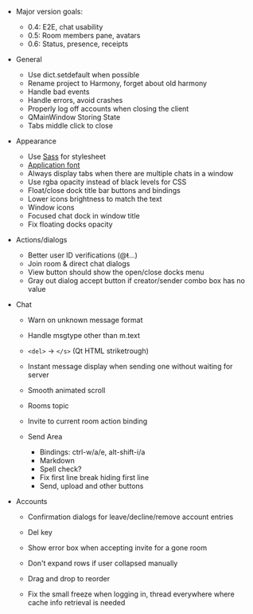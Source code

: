 - Major version goals:
  - 0.4: E2E, chat usability
  - 0.5: Room members pane, avatars
  - 0.6: Status, presence, receipts

- General
  - Use dict.setdefault when possible
  - Rename project to Harmony, forget about old harmony
  - Handle bad events
  - Handle errors, avoid crashes
  - Properly log off accounts when closing the client
  - QMainWindow Storing State
  - Tabs middle click to close

- Appearance
  - Use [Sass](https://pyscss.readthedocs.io/en/latest/) for stylesheet
  - [Application font](https://stackoverflow.com/a/48242138)
  - Always display tabs when there are multiple chats in a window
  - Use rgba opacity instead of black levels for CSS
  - Float/close dock title bar buttons and bindings
  - Lower icons brightness to match the text
  - Window icons
  - Focused chat dock in window title
  - Fix floating docks opacity

- Actions/dialogs
  - Better user ID verifications (@ŧ...)
  - Join room & direct chat dialogs
  - View button should show the open/close docks menu
  - Gray out dialog accept button if creator/sender combo box has no value

- Chat
  - Warn on unknown message format
  - Handle msgtype other than m.text
  - `<del>` → `</s>` (Qt HTML striketrough)
  - Instant message display when sending one without waiting for server
  - Smooth animated scroll
  - Rooms topic
  - Invite to current room action binding

  - Send Area
    - Bindings: ctrl-w/a/e, alt-shift-i/a
    - Markdown
    - Spell check?
    - Fix first line break hiding first line
    - Send, upload and other buttons

- Accounts
  - Confirmation dialogs for leave/decline/remove account entries
  - Del key
  - Show error box when accepting invite for a gone room 

  - Don't expand rows if user collapsed manually
  - Drag and drop to reorder

  - Fix the small freeze when logging in,
    thread everywhere where cache info retrieval is needed
